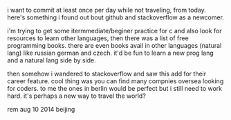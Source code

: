 i want to commit at least once per day while not traveling, from today. 
here's something i found out bout github and stackoverflow as a newcomer. 

i'm trying to get some itermmediate/beginer practice for c and also look for
resources to learn other languages, then there was a list of free programming
books. there are even books avail in other languages (natural lang) like russian
german and czech. it'd be fun to learn a new prog lang and a natural lang side
by side. 

then somehow i wandered to stackoverflow and saw this add for their career
feature. cool thing was you can find many compnies oversea looking for coders. 
to me the ones in berlin would be perfect but i still need to work hard. it's 
perhaps a new way to travel the world? 

rem aug 10 2014 beijing
